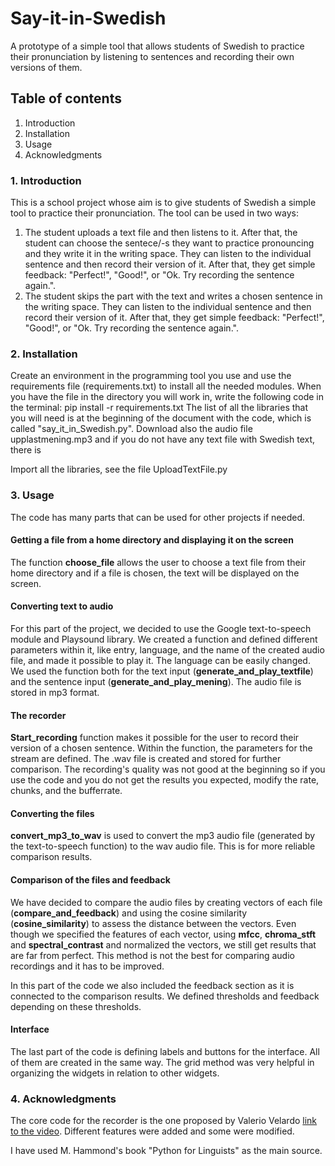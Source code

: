 # Say-it-in-Swedish

A prototype of a simple tool that allows students of Swedish to practice their pronunciation by listening to sentences and recording their own versions of them. 

## Table of contents  
1. Introduction
2. Installation
3. Usage
5. Acknowledgments


### 1. Introduction
This is a school project whose aim is to give students of Swedish a simple tool to practice their pronunciation.
The tool can be used in two ways:
1. The student uploads a text file and then listens to it. After that, the student can choose the sentece/-s they want to practice pronouncing and they write it in the writing space. They can listen to the individual sentence and then record their version of it. After that, they get simple feedback: "Perfect!", "Good!", or "Ok. Try recording the sentence again.".
2. The student skips the part with the text and writes a chosen sentence in the writing space. They can listen to the individual sentence and then record their version of it. After that, they get simple feedback: "Perfect!", "Good!", or "Ok. Try recording the sentence again.".
   
### 2. Installation
Create an environment in the programming tool you use and use the requirements file (requirements.txt) to install all the needed modules. When you have the file in the directory you will work in, write the following code in the terminal: pip install -r requirements.txt
The list of all the libraries that you will need is at the beginning of the document with the code, which is called "say_it_in_Swedish.py". Download also the audio file upplastmening.mp3 and if you do not have any text file with Swedish text, there is 


Import all the libraries, see the file UploadTextFile.py

### 3. Usage
The code has many parts that can be used for other projects if needed.  

#### Getting a file from a home directory and displaying it on the screen
The function **choose_file** allows the user to choose a text file from their home directory and if a file is chosen, the text will be displayed on the screen. 

#### Converting text to audio
For this part of the project, we decided to use the Google text-to-speech module and Playsound library. We created a function and defined different parameters within it, like entry, language, and the name of the created audio file, and made it possible to play it. The language can be easily changed. We used the function both for the text input (**generate_and_play_textfile**) and the sentence input (**generate_and_play_mening**). The audio file is stored in mp3 format. 

#### The recorder
**Start_recording** function makes it possible for the user to record their version of a chosen sentence. Within the function, the parameters for the stream are defined. The .wav file is created and stored for further comparison. The recording's quality was not good at the beginning so if you use the code and you do not get the results you expected, modify the rate, chunks, and the bufferrate. 

#### Converting the files
**convert_mp3_to_wav** is used to convert the mp3 audio file (generated by the text-to-speech function) to the wav audio file. This is for more reliable comparison results.

#### Comparison of the files and feedback
We have decided to compare the audio files by creating vectors of each file (**compare_and_feedback**) and using the cosine similarity (**cosine_similarity**) to assess the distance between the vectors. Even though we specified the features of each vector, using **mfcc**, **chroma_stft** and **spectral_contrast** and normalized the vectors, we still get results that are far from perfect. This method is not the best for comparing audio recordings and it has to be improved. 

In this part of the code we also included the feedback section as it is connected to the comparison results. We defined thresholds and feedback depending on these thresholds.

#### Interface
The last part of the code is defining labels and buttons for the interface. All of them are created in the same way. The grid method was very helpful in organizing the widgets in relation to other widgets. 

### 4. Acknowledgments 
The core code for the recorder is the one proposed by Valerio Velardo [link to the video](https://www.youtube.com/watch?v=e9CRZEi_feA). Different features were added and some were modified. 

I have used M. Hammond's book "Python for Linguists" as the main source. 





